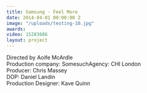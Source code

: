 ```yaml
---
title: Samsung - Feel More
date: 2014-04-01 00:00:00 Z
image: "/uploads/testing-10.jpg"
awards: 
video: 15283686
layout: project
---
```


Directed by Aoife McArdle  
Production company: SomesuchAgency: CHI London  
Producer: Chris Massey  
DOP: Daniel Landin    
Production Designer: Kave Quinn